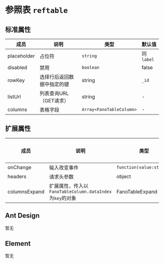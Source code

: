 # 参照表 `reftable`

## 标准属性

| 成员 | 说明 | 类型 | 默认值 |
| --- | --- | --- | --- |
| placeholder | 占位符 | `string` | 同`label` |
| disabled | 禁用 | `boolean` | false |
| rowKey | 选择行后返回数据中指定的键 | string | `_id` |
| listUrl | 列表查询URL（GET请求） | string | - |
| columns | 表格字段 | `Array<FanoTableColumn>` | - |

## 扩展属性

| 成员 | 说明 | 类型 | 默认值 |
| --- | --- | --- | --- |
| onChange | 输入改变事件 | `function(value:string)` | - |
| headers | 请求头参数 | object | - |
| columnsExpand | 扩展属性，传入以`FanoTableColumn.dataIndex`为`key`的对象 | FanoTableExpand |

## Ant Design

暂无

## Element

暂无